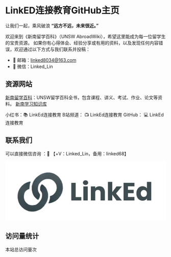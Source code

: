 # LinkED连接教育GitHub主页

让我们一起，乘风破浪
**“远方不远，未来很近。”**

欢迎来到《新南留学百科》（UNSW AbroadWiki），希望这里能成为每一位留学生的宝贵资源。
如果你有心得体会、经验分享或有用的资料，以及发现任何内容错误，欢迎通过以下方式与我们联系并投稿：
- 📧 邮箱：linked8034@163.com
- 📱 微信：Linked_Lin

## 资源网站

[新南留学百科](https://rcn3cq7a4ivy.feishu.cn/wiki/ECwQwiTyviG5oQkOQG3cD7zMnCb?wiki_all_space_view_source=space_sidebar&fromScene=spaceOverview)：UNSW留学百科全书，包含课程、讲义、考试、作业、论文等资料。
[新南学习知识库](https://rcn3cq7a4ivy.feishu.cn/wiki/EB8swk3P2iPFGakMIFfcqWWmnKd?wiki_all_space_view_source=space_sidebar&fromScene=spaceOverview)


小红书：📚 LinkEd连接教育
B站频道： 📺 LinkEd连接教育
GitHub： 💻 LinkEd连接教育




## 联系我们

可以直接微信咨询 ：📩 【+V：Linked_Lin，备用：linked68】

![微信号](./image/wechat.png)

## 访问量统计
<span id="busuanzi_container_site_pv">本站总访问量<span id="busuanzi_value_site_pv"></span>次</span>


